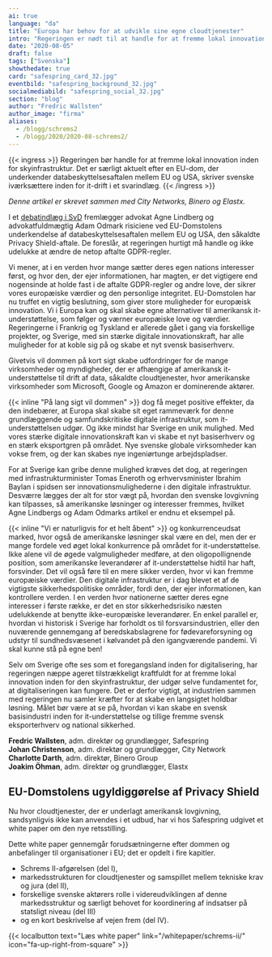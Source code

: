 ```yaml
---
ai: true
language: "da"
title: "Europa har behov for at udvikle sine egne cloudtjenester"
intro: "Regeringen er nødt til at handle for at fremme lokal innovation inden for skyinfrastruktur."
date: "2020-08-05"
draft: false
tags: ["Svenska"]
showthedate: true
card: "safespring_card_32.jpg"
eventbild: "safespring_background_32.jpg"
socialmediabild: "safespring_social_32.jpg"
section: "blog"
author: "Fredric Wallsten"
author_image: "firma"
aliases:
  - /blogg/schrems2
  - /blogg/2020/2020-08-schrems2/
---
```

{{< ingress >}}
Regeringen bør handle for at fremme lokal innovation inden for skyinfrastruktur. Det er særligt aktuelt efter en EU-dom, der underkender databeskyttelsesaftalen mellem EU og USA, skriver svenske iværksættere inden for it-drift i et svarindlæg.
{{< /ingress >}}

_Denne artikel er skrevet sammen med City Networks, Binero og Elastx._

I et [debatindlæg i SvD](https://www.svd.se/eu-dom-kan-isolera-internet-i-europa) fremlægger advokat Agne Lindberg og advokatfuldmægtig Adam Odmark risiciene ved EU-Domstolens underkendelse af databeskyttelsesaftalen mellem EU og USA, den såkaldte Privacy Shield-aftale. De foreslår, at regeringen hurtigt må handle og ikke udelukke at ændre de netop aftalte GDPR-regler.

Vi mener, at i en verden hvor mange sætter deres egen nations interesser først, og hvor den, der ejer informationen, har magten, er det vigtigere end nogensinde at holde fast i de aftalte GDPR-regler og andre love, der sikrer vores europæiske værdier og den personlige integritet. EU-Domstolen har nu truffet en vigtig beslutning, som giver store muligheder for europæisk innovation. Vi i Europa kan og skal skabe egne alternativer til amerikansk it-understøttelse, som følger og værner europæiske love og værdier. Regeringerne i Frankrig og Tyskland er allerede gået i gang via forskellige projekter, og Sverige, med sin stærke digitale innovationskraft, har alle muligheder for at koble sig på og skabe et nyt svensk basiserhverv.

Givetvis vil dommen på kort sigt skabe udfordringer for de mange virksomheder og myndigheder, der er afhængige af amerikansk it-understøttelse til drift af data, såkaldte cloudtjenester, hvor amerikanske virksomheder som Microsoft, Google og Amazon er dominerende aktører.

{{< inline "På lang sigt vil dommen" >}} dog få meget positive effekter, da den indebærer, at Europa skal skabe sit eget rammeværk for denne grundlæggende og samfundskritiske digitale infrastruktur, som it-understøttelsen udgør. Og ikke mindst har Sverige en unik mulighed. Med vores stærke digitale innovationskraft kan vi skabe et nyt basiserhverv og en stærk eksportgren på området. Nye svenske globale virksomheder kan vokse frem, og der kan skabes nye ingeniørtunge arbejdspladser.

For at Sverige kan gribe denne mulighed kræves det dog, at regeringen med infrastrukturminister Tomas Eneroth og erhvervsminister Ibrahim Baylan i spidsen ser innovationsmulighederne i den digitale infrastruktur. Desværre lægges der alt for stor vægt på, hvordan den svenske lovgivning kan tilpasses, så amerikanske løsninger og interesser fremmes, hvilket Agne Lindbergs og Adam Odmarks artikel er endnu et eksempel på.

{{< inline "Vi er naturligvis for et helt åbent" >}} og konkurrenceudsat marked, hvor også de amerikanske løsninger skal være en del, men der er mange fordele ved øget lokal konkurrence på området for it-understøttelse. Ikke alene vil de øgede valgmuligheder medføre, at den oligopollignende position, som amerikanske leverandører af it-understøttelse hidtil har haft, forsvinder. Det vil også føre til en mere sikker verden, hvor vi kan fremme europæiske værdier. Den digitale infrastruktur er i dag blevet et af de vigtigste sikkerhedspolitiske områder, fordi den, der ejer informationen, kan kontrollere verden. I en verden hvor nationerne sætter deres egne interesser i første række, er det en stor sikkerhedsrisiko næsten udelukkende at benytte ikke-europæiske leverandører. En enkel parallel er, hvordan vi historisk i Sverige har forholdt os til forsvarsindustrien, eller den nuværende gennemgang af beredskabslagrene for fødevareforsyning og udstyr til sundhedsvæsenet i kølvandet på den igangværende pandemi. Vi skal kunne stå på egne ben!

Selv om Sverige ofte ses som et foregangsland inden for digitalisering, har regeringen næppe ageret tilstrækkeligt kraftfuldt for at fremme lokal innovation inden for den skyinfrastruktur, der udgør selve fundamentet for, at digitaliseringen kan fungere. Det er derfor vigtigt, at industrien sammen med regeringen nu samler kræfter for at skabe en langsigtet holdbar løsning. Målet bør være at se på, hvordan vi kan skabe en svensk basisindustri inden for it-understøttelse og tillige fremme svensk eksporterhverv og national sikkerhed.

**Fredric Wallsten**, adm. direktør og grundlægger, Safespring<br>
**Johan Christenson**, adm. direktør og grundlægger, City Network<br>
**Charlotte Darth**, adm. direktør, Binero Group<br>
**Joakim Öhman**, adm. direktør og grundlægger, Elastx<br>

## EU-Domstolens ugyldiggørelse af Privacy Shield

Nu hvor cloudtjenester, der er underlagt amerikansk lovgivning, sandsynligvis ikke kan anvendes i et udbud, har vi hos Safespring udgivet et white paper om den nye retsstilling.

Dette white paper gennemgår forudsætningerne efter dommen og anbefalinger til organisationer i EU; det er opdelt i fire kapitler.

- Schrems II-afgørelsen (del I),
- markedsstrukturen for cloudtjenester og samspillet mellem tekniske krav og jura (del II),
- forskellige svenske aktørers rolle i videreudviklingen af denne markedsstruktur og særligt behovet for koordinering af indsatser på statsligt niveau (del III)
- og en kort beskrivelse af vejen frem (del IV).

{{< localbutton text="Læs white paper" link="/whitepaper/schrems-ii/" icon="fa-up-right-from-square" >}}